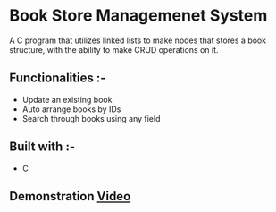 # Book Store Managemenet System

A C program that utilizes linked lists to make nodes that stores a book structure, with the ability to make CRUD operations on it.

## Functionalities :-

- Update an existing book
- Auto arrange books by IDs
- Search through books using any field

## Built with :-

- C

## Demonstration [Video](https://drive.google.com/file/d/1D8psfcTFnnu3gyxvBa5Hgz977LA1fbzj/view?usp=sharing)